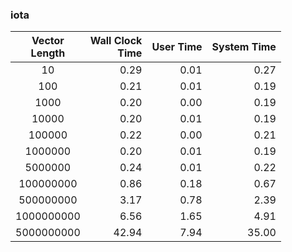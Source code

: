 ### iota
|Vector<br>Length|Wall Clock<br>Time|User Time|System Time|
|:--:|--:|--:|--:|
|10| 0.29| 0.01| 0.27|
|100| 0.21| 0.01| 0.19|
|1000| 0.20| 0.00| 0.19|
|10000| 0.20| 0.01| 0.19|
|100000| 0.22| 0.00| 0.21|
|1000000| 0.20| 0.01| 0.19|
|5000000| 0.24| 0.01| 0.22|
|100000000| 0.86| 0.18| 0.67|
|500000000| 3.17| 0.78| 2.39|
|1000000000| 6.56| 1.65| 4.91|
|5000000000|42.94| 7.94|35.00|
